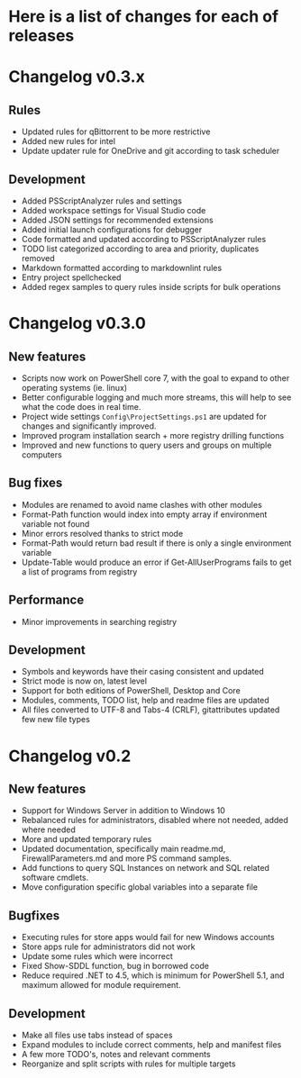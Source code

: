 
# Here is a list of changes for each of releases

# Changelog v0.3.x

## Rules

- Updated rules for qBittorrent to be more restrictive
- Added new rules for intel
- Update updater rule for OneDrive and git according to task scheduler

## Development

- Added PSScriptAnalyzer rules and settings
- Added workspace settings for Visual Studio code
- Added JSON settings for recommended extensions
- Added initial launch configurations for debugger
- Code formatted and updated according to PSScriptAnalyzer rules
- TODO list categorized according to area and priority, duplicates removed
- Markdown formatted according to markdownlint rules
- Entry project spellchecked
- Added regex samples to query rules inside scripts for bulk operations

# Changelog v0.3.0

## New features

- Scripts now work on PowerShell core 7, with the goal to expand to other operating systems
  (ie. linux)
- Better configurable logging and much more streams, this will help to see what the code does in
  real time.
- Project wide settings `Config\ProjectSettings.ps1` are updated for changes and significantly
  improved.
- Improved program installation search + more registry drilling functions
- Improved and new functions to query users and groups on multiple computers

## Bug fixes

- Modules are renamed to avoid name clashes with other modules
- Format-Path function would index into empty array if environment variable not found
- Minor errors resolved thanks to strict mode
- Format-Path would return bad result if there is only a single environment variable
- Update-Table would produce an error if Get-AllUserPrograms fails to get a list of programs from
  registry

## Performance

- Minor improvements in searching registry

## Development

- Symbols and keywords have their casing consistent and updated
- Strict mode is now on, latest level
- Support for both editions of PowerShell, Desktop and Core
- Modules, comments, TODO list, help and readme files are updated
- All files converted to UTF-8 and Tabs-4 (CRLF), gitattributes updated few new file types

# Changelog v0.2

## New features

- Support for Windows Server in addition to Windows 10
- Rebalanced rules for administrators, disabled where not needed, added where needed
- More and updated temporary rules
- Updated documentation, specifically main readme.md, FirewallParameters.md and more PS command
  samples.
- Add functions to query SQL Instances on network and SQL related software cmdlets.
- Move configuration specific global variables into a separate file

## Bugfixes

- Executing rules for store apps would fail for new Windows accounts
- Store apps rule for administrators did not work
- Update some rules which were incorrect
- Fixed Show-SDDL function, bug in borrowed code
- Reduce required .NET to 4.5, which is minimum for PowerShell 5.1, and maximum allowed for module
  requirement.

## Development

- Make all files use tabs instead of spaces
- Expand modules to include correct comments, help and manifest files
- A few more TODO's, notes and relevant comments
- Reorganize and split scripts with rules for multiple targets
